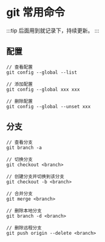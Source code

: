 # git 常用命令

:::tip
后面用到就记录下，持续更新。
:::

## 配置

```
// 查看配置
git config --global --list

// 添加配置
git config --global xxx xxx

// 删除配置
git config --global --unset xxx
```

## 分支

```
// 查看分支
git branch -a

// 切换分支
git checkout <branch>

// 创建分支并切换到该分支
git checkout -b <branch>

// 合并分支
git merge <branch>

// 删除本地分支
git branch -d <branch>

// 删除远程分支
git push origin --delete <branch>
```
